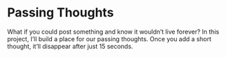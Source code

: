 # Passing Thoughts
What if you could post something and know it wouldn’t live forever? In this project, I’ll build a place for our passing thoughts. Once you add a short thought, it’ll disappear after just 15 seconds.
